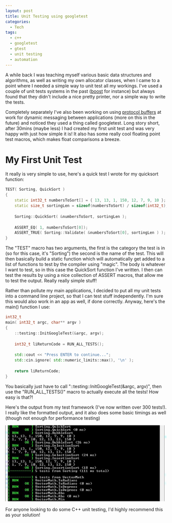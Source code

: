 ```yaml
---
layout: post
title: Unit Testing using googletest
categories:
  - Tech
tags:
  - c++
  - googletest
  - gtest
  - unit testing
  - automation
---
```


A while back I was teaching myself various basic data structures and algorithms,
as well as writing my own allocator classes, when I came to a point where I
needed a simple way to unit test all my workings. I've used a couple of unit
tests systems in the past
([boost](http://www.boost.org/doc/libs/1_35_0/libs/test/doc/components/utf/index.html)
for instance) but always found that they didn't include a nice pretty printer,
nor a simple way to write the tests.

Completely separately I've also been working on using
[protocol buffers](https://code.google.com/p/protobuf/) at work for dynamic
messaging between applications (more on this in the future) and noticed they
used a thing called googletest. Long story short, after 30mins (maybe less) I
had created my first unit test and was very happy with just how simple it is! It
also has some really cool floating point test macros, which makes float
comparisons a breeze.

<!--more-->

# My First Unit Test

It really is very simple to use, here's a quick test I wrote for my quicksort
function:

```cpp
TEST( Sorting, QuickSort )
{
    static int32_t numbersToSort[] = { 13, 13, 1, 150, 12, 7, 9, 10 };
    static size_t sortingLen = sizeof(numbersToSort) / sizeof(int32_t);

    Sorting::QuickSort( &numbersToSort, sortingLen );

    ASSERT_EQ( 1, numbersToSort[0]);
    ASSERT_TRUE( Sorting::Validate( &numbersToSort[0], sortingLen ) );
}
```

The "TEST" macro has two arguments, the first is the category the test is in (so
for this case, it's "Sorting") the second is the name of the test. This will
then basically build a static function which will automatically get added to a
list of functions to test by the compiler using "magic". The body is whatever I
want to test, so in this case the QuickSort function I've written. I then can
test the results by using a nice collection of ASSERT macros, that allow me to
test the output. Really really simple stuff!

Rather than pollute my main applications, I decided to put all my unit tests
into a command line project, so that I can test stuff independently. I'm sure
this would also work in an app as well, if done correctly. Anyway, here's the
main() function I use:

```cpp
int32_t
main( int32_t argc, char** argv )
{
    ::testing::InitGoogleTest(&argc, argv);

    int32_t liReturnCode = RUN_ALL_TESTS();

    std::cout << "Press ENTER to continue...";
    std::cin.ignore( std::numeric_limits::max(), '\n' );

    return liReturnCode;
}
```

You basically just have to call "::testing::InitGoogleTest(&argc, argv)", then
use the "RUN_ALL_TESTS()" macro to actually execute all the tests! How easy is
that?!

Here's the output from my test framework (I've now written over 300 tests!). I
really like the formatted output, and it also does some basic timings as well
(though not enough for performance testing)

[![UnitTests](/uploads/posts/unit-testing-using-googletest/UnitTests-small.jpg)](/uploads/posts/unit-testing-using-googletest/UnitTests.jpg)

For anyone looking to do some C++ unit testing, I'd highly recommend this as
your solution!
